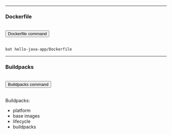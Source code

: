<script>
window.addEventListener("load", function() {
    eduk8s.execute_in_all_terminals("cd ~", "true");
    eduk8s.clear_all_terminals();
});
</script>

<script>
function dockerfile() {
    eduk8s.paste_to_terminal("### Dockerfile:\n### docker build . -t my-img -f Dockerfile ...\n", "1", "false");
}
</script>

<script>
function buildpacks() {
    eduk8s.paste_to_terminal("### Buildpacks (platform + base images + lifecycle + buildpacks):\n### pack build my-img --builder paketobuildpacks/builder:base\n", "1", "false");
}
</script>

<hr/>

### Dockerfile

<br>
<button onclick="dockerfile()">Dockerfile command</button>
<br><br>

```execute
bat hello-java-app/Dockerfile
```

<hr/>

### Buildpacks

<br>
<button onclick="buildpacks()">Buildpacks command</button>
<br><br>

Buildpacks:
- platform
- base images
- lifecycle
- buildpacks
